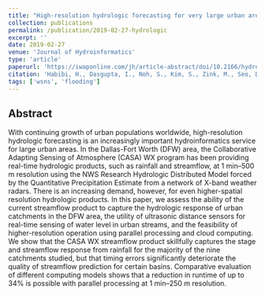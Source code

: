 ```yaml
---
title: "High-resolution hydrologic forecasting for very large urban areas"
collection: publications
permalink: /publication/2019-02-27-hydrologic
excerpt: ''
date: 2019-02-27
venue: 'Journal of Hydroinformatics'
type: 'article'
paperurl: 'https://iwaponline.com/jh/article-abstract/doi/10.2166/hydro.2019.100/66092/Highresolution-hydrologic-forecasting-for-very'
citation: 'Habibi, H., Dasgupta, I., Noh, S., Kim, S., Zink, M., Seo, D.-J., <b>Bartos, M.</b>, Kerkez, B. (2019). High-resolution hydrologic forecasting for very large urban areas. <i>Journal of Hydroinformatics</i>. doi:10.2166/hydro.2019.100'
tags: ['wsns', 'flooding']
---
```


## Abstract

With continuing growth of urban populations worldwide, high-resolution hydrologic forecasting is an increasingly important hydroinformatics service for large urban areas. In the Dallas-Fort Worth (DFW) area, the Collaborative Adapting Sensing of Atmosphere (CASA) WX program has been providing real-time hydrologic products, such as rainfall and streamflow, at 1 min–500 m resolution using the NWS Research Hydrologic Distributed Model forced by the Quantitative Precipitation Estimate from a network of X-band weather radars. There is an increasing demand, however, for even higher-spatial resolution hydrologic products. In this paper, we assess the ability of the current streamflow product to capture the hydrologic response of urban catchments in the DFW area, the utility of ultrasonic distance sensors for real-time sensing of water level in urban streams, and the feasibility of higher-resolution operation using parallel processing and cloud computing. We show that the CASA WX streamflow product skillfully captures the stage and streamflow response from rainfall for the majority of the nine catchments studied, but that timing errors significantly deteriorate the quality of streamflow prediction for certain basins. Comparative evaluation of different computing models shows that a reduction in runtime of up to 34% is possible with parallel processing at 1 min–250 m resolution.
